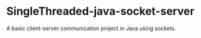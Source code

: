 # SingleThreaded-java-socket-server
A basic client-server communication project in Java using sockets.
